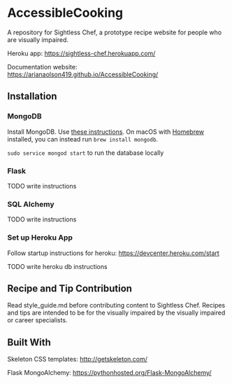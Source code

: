 # AccessibleCooking
A repository for Sightless Chef, a prototype recipe website for people who are visually impaired.

Heroku app: https://sightless-chef.herokuapp.com/

Documentation website: https://arianaolson419.github.io/AccessibleCooking/

## Installation

### MongoDB

Install MongoDB. Use [these
instructions](https://docs.mongodb.com/getting-started/shell/installation/). On
macOS with [Homebrew](https://brew.sh/) installed, you can instead run `brew install mongodb`.

`sudo service mongod start` to run the database locally

### Flask

TODO write instructions

### SQL Alchemy

TODO write instructions

### Set up Heroku App

Follow startup instructions for heroku: https://devcenter.heroku.com/start

TODO write heroku db instructions

## Recipe and Tip Contribution

Read style_guide.md before contributing content to Sightless Chef. Recipes and tips are intended to be for the visually impaired by the visually impaired or career specialists. 

## Built With
Skeleton CSS templates: http://getskeleton.com/

Flask MongoAlchemy: https://pythonhosted.org/Flask-MongoAlchemy/
